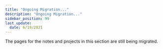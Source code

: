 ```yaml
---
title: "Ongoing Migration..."
description: "Ongoing Migration..."
sidebar_position: 99
last_update:
  date: 6/19/2021
---
```


The pages for the notes and projects in this section are still being migrated.